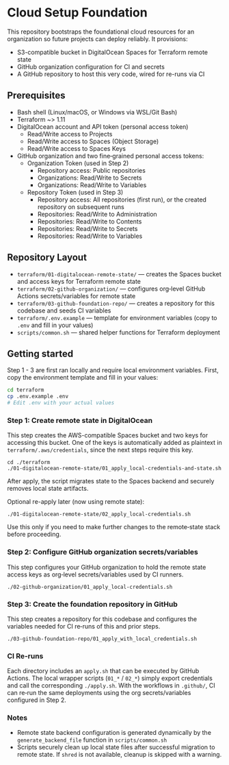 # Cloud Setup Foundation

This repository bootstraps the foundational cloud resources for an organization so future projects can deploy reliably. It provisions:

- S3-compatible bucket in DigitalOcean Spaces for Terraform remote state
- GitHub organization configuration for CI and secrets
- A GitHub repository to host this very code, wired for re-runs via CI

## Prerequisites

- Bash shell (Linux/macOS, or Windows via WSL/Git Bash)
- Terraform ~> 1.11
- DigitalOcean account and API token (personal access token)
  - Read/Write access to Projects
  - Read/Write access to Spaces (Object Storage)
  - Read/Write access to Spaces Keys
- GitHub organization and two fine‑grained personal access tokens:
  - Organization Token (used in Step 2)
    - Repository access: Public repositories
    - Organizations: Read/Write to Secrets
    - Organizations: Read/Write to Variables
  - Repository Token (used in Step 3)
    - Repository access: All repositories (first run), or the created repository on subsequent runs
    - Repositories: Read/Write to Administration
    - Repositories: Read/Write to Contents
    - Repositories: Read/Write to Secrets
    - Repositories: Read/Write to Variables

## Repository Layout

- `terraform/01-digitalocean-remote-state/` — creates the Spaces bucket and access keys for Terraform remote state
- `terraform/02-github-organization/` — configures org‑level GitHub Actions secrets/variables for remote state
- `terraform/03-github-foundation-repo/` — creates a repository for this codebase and seeds CI variables
- `terraform/.env.example` — template for environment variables (copy to `.env` and fill in your values)
- `scripts/common.sh` — shared helper functions for Terraform deployment

## Getting started
Step 1 - 3 are first ran locally and require local environment variables. First, copy the environment template and fill in your values:

```bash
cd terraform
cp .env.example .env
# Edit .env with your actual values
```

### Step 1: Create remote state in DigitalOcean
This step creates the AWS-compatible Spaces bucket and two keys for accessing this bucket. One of the keys is automatically added as plaintext in `terraform/.aws/credentials`, since the next steps require this key.

```
cd ./terraform
./01-digitalocean-remote-state/01_apply_local-credentials-and-state.sh
```
After apply, the script migrates state to the Spaces backend and securely removes local state artifacts.

Optional re-apply later (now using remote state):
```
./01-digitalocean-remote-state/02_apply_local-credentials.sh
```
Use this only if you need to make further changes to the remote‑state stack before proceeding.

### Step 2: Configure GitHub organization secrets/variables
This step configures your GitHub organization to hold the remote state access keys as org‑level secrets/variables used by CI runners.

```
./02-github-organization/01_apply_local-credentials.sh
```

### Step 3: Create the foundation repository in GitHub
This step creates a repository for this codebase and configures the variables needed for CI re‑runs of this and prior steps.

```
./03-github-foundation-repo/01_apply_with_local_credentials.sh
```

### CI Re‑runs

Each directory includes an `apply.sh` that can be executed by GitHub Actions. The local wrapper scripts (`01_*` / `02_*`) simply export credentials and call the corresponding `./apply.sh`. With the workflows in `.github/`, CI can re‑run the same deployments using the org secrets/variables configured in Step 2.

### Notes

- Remote state backend configuration is generated dynamically by the `generate_backend_file` function in `scripts/common.sh`
- Scripts securely clean up local state files after successful migration to remote state. If `shred` is not available, cleanup is skipped with a warning.
